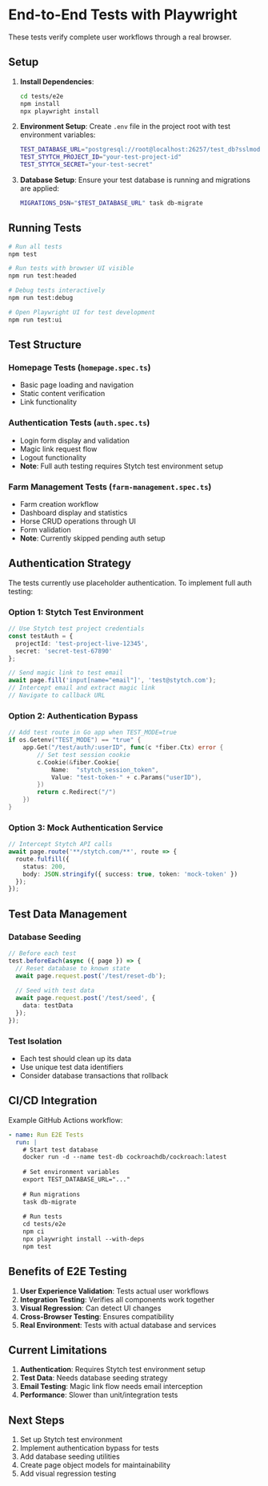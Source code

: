 # End-to-End Tests with Playwright

These tests verify complete user workflows through a real browser.

## Setup

1. **Install Dependencies**:
   ```bash
   cd tests/e2e
   npm install
   npx playwright install
   ```

2. **Environment Setup**:
   Create `.env` file in the project root with test environment variables:
   ```bash
   TEST_DATABASE_URL="postgresql://root@localhost:26257/test_db?sslmode=disable"
   TEST_STYTCH_PROJECT_ID="your-test-project-id"
   TEST_STYTCH_SECRET="your-test-secret"
   ```

3. **Database Setup**:
   Ensure your test database is running and migrations are applied:
   ```bash
   MIGRATIONS_DSN="$TEST_DATABASE_URL" task db-migrate
   ```

## Running Tests

```bash
# Run all tests
npm test

# Run tests with browser UI visible
npm run test:headed

# Debug tests interactively
npm run test:debug

# Open Playwright UI for test development
npm run test:ui
```

## Test Structure

### Homepage Tests (`homepage.spec.ts`)
- Basic page loading and navigation
- Static content verification
- Link functionality

### Authentication Tests (`auth.spec.ts`)
- Login form display and validation
- Magic link request flow
- Logout functionality
- **Note**: Full auth testing requires Stytch test environment setup

### Farm Management Tests (`farm-management.spec.ts`)
- Farm creation workflow
- Dashboard display and statistics
- Horse CRUD operations through UI
- Form validation
- **Note**: Currently skipped pending auth setup

## Authentication Strategy

The tests currently use placeholder authentication. To implement full auth testing:

### Option 1: Stytch Test Environment
```typescript
// Use Stytch test project credentials
const testAuth = {
  projectId: 'test-project-live-12345',
  secret: 'secret-test-67890'
};

// Send magic link to test email
await page.fill('input[name="email"]', 'test@stytch.com');
// Intercept email and extract magic link
// Navigate to callback URL
```

### Option 2: Authentication Bypass
```go
// Add test route in Go app when TEST_MODE=true
if os.Getenv("TEST_MODE") == "true" {
    app.Get("/test/auth/:userID", func(c *fiber.Ctx) error {
        // Set test session cookie
        c.Cookie(&fiber.Cookie{
            Name:  "stytch_session_token", 
            Value: "test-token-" + c.Params("userID"),
        })
        return c.Redirect("/")
    })
}
```

### Option 3: Mock Authentication Service
```typescript
// Intercept Stytch API calls
await page.route('**/stytch.com/**', route => {
  route.fulfill({
    status: 200,
    body: JSON.stringify({ success: true, token: 'mock-token' })
  });
});
```

## Test Data Management

### Database Seeding
```typescript
// Before each test
test.beforeEach(async ({ page }) => {
  // Reset database to known state
  await page.request.post('/test/reset-db');
  
  // Seed with test data
  await page.request.post('/test/seed', {
    data: testData
  });
});
```

### Test Isolation
- Each test should clean up its data
- Use unique test data identifiers
- Consider database transactions that rollback

## CI/CD Integration

Example GitHub Actions workflow:
```yaml
- name: Run E2E Tests
  run: |
    # Start test database
    docker run -d --name test-db cockroachdb/cockroach:latest
    
    # Set environment variables
    export TEST_DATABASE_URL="..."
    
    # Run migrations
    task db-migrate
    
    # Run tests
    cd tests/e2e
    npm ci
    npx playwright install --with-deps
    npm test
```

## Benefits of E2E Testing

1. **User Experience Validation**: Tests actual user workflows
2. **Integration Testing**: Verifies all components work together
3. **Visual Regression**: Can detect UI changes
4. **Cross-Browser Testing**: Ensures compatibility
5. **Real Environment**: Tests with actual database and services

## Current Limitations

1. **Authentication**: Requires Stytch test environment setup
2. **Test Data**: Needs database seeding strategy
3. **Email Testing**: Magic link flow needs email interception
4. **Performance**: Slower than unit/integration tests

## Next Steps

1. Set up Stytch test environment
2. Implement authentication bypass for tests
3. Add database seeding utilities
4. Create page object models for maintainability
5. Add visual regression testing